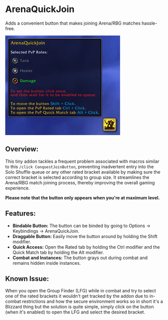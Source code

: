 # ArenaQuickJoin

Adds a convenient button that makes joining Arena/RBG matches hassle-free.

![ArenaQuickJoin](Screenshots/WelcomeTooltip.png)

## Overview:

This tiny addon tackles a frequent problem associated with macros similar to this `/click ConquestJoinButton`, preventing inadvertent entry into the Solo Shuffle queue or any other rated bracket available by making sure the correct bracket is selected according to group size. It streamlines the Arena/RBG match joining process, thereby improving the overall gaming experience.

**Please note that the button only appears when you're at maximum level.**

## Features:

- **Bindable Button:** The button can be binded by going to Options -> Keybindings -> ArenaQuickJoin.
- **Draggable Button:** Easily move the button around by holding the Shift modifier.
- **Quick Access:** Open the Rated tab by holding the Ctrl modifier and the Quick Match tab by holding the Alt modifier.
- **Combat and Instances:** The button grays out during combat and remains hidden inside instances.
  
## Known Issue:
When you open the Group Finder (LFG) while in combat and try to select one of the rated brackets it wouldn't get tracked by the addon due to in-combat restrictions and how the secure environment works so in short it's a Blizzard thing but the solution is quite simple, simply click on the button (when it's enabled) to open the LFG and select the desired bracket.
